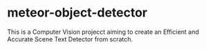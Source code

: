 # meteor-object-detector

This is a Computer Vision projecct aiming to create an Efficient and Accurate Scene Text Detector from scratch.






 










 
